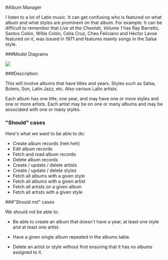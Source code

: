 #Album Manager

I listen to a lot of Latin music.  It can get confusing who is featured on what album and what styles are prominent on that album. For example: It can be difficult to remember that *Live at the Cheetah, Volume 1* has Ray Barretto, Santos Colón, Willie Colón, Celia Cruz, Cheo Feliciano and Héctor Lavoe featured on it, was issued in 1971 and features mainly songs in the Salsa style.

###Model Diagrams

<img src="http://i.imgur.com/W1RlPAL.png">

###Description

This will involve albums that have titles and years.  Styles such as Salsa, Bolero, Son, Latin Jazz, etc.  Also various Latin artists.

Each album has one title, one year, and may have one or more styles and one or more artists.  Each artist may be on one or many albums and may be associated with one or many styles.  

### "Should" cases

Here's what we want to be able to do:

* Create album records (heh heh)
* Edit album records
* Fetch and read album records
* Delete album records
* Create / update / delete artists
* Create / update / delete styles
* Fetch all albums with a given style
* Fetch all albums with a given artist
* Fetch all artists on a given album
* Fetch all artists with a given style

###"Should not" cases

We should not be able to:

* Be able to create an album that doesn't have a year, at least one style and at least one artist.

* Have a given single album repeated in the albums table.

* Delete an artist or style without first ensuring that it has no albums assigned to it.
